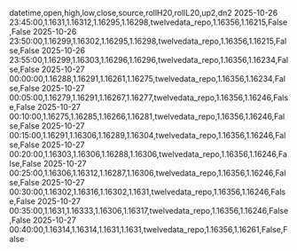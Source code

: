 datetime,open,high,low,close,source,rollH20,rollL20,up2,dn2
2025-10-26 23:45:00,1.1631,1.16312,1.16295,1.16298,twelvedata_repo,1.16356,1.16215,False,False
2025-10-26 23:50:00,1.16299,1.16302,1.16295,1.16298,twelvedata_repo,1.16356,1.16215,False,False
2025-10-26 23:55:00,1.16299,1.16303,1.16296,1.16296,twelvedata_repo,1.16356,1.16234,False,False
2025-10-27 00:00:00,1.16288,1.16291,1.16261,1.16275,twelvedata_repo,1.16356,1.16234,False,False
2025-10-27 00:05:00,1.16279,1.16291,1.16267,1.16277,twelvedata_repo,1.16356,1.16246,False,False
2025-10-27 00:10:00,1.16275,1.16285,1.16266,1.16281,twelvedata_repo,1.16356,1.16246,False,False
2025-10-27 00:15:00,1.16291,1.16306,1.16289,1.16304,twelvedata_repo,1.16356,1.16246,False,False
2025-10-27 00:20:00,1.16303,1.16306,1.16288,1.16306,twelvedata_repo,1.16356,1.16246,False,False
2025-10-27 00:25:00,1.16306,1.16312,1.16287,1.16306,twelvedata_repo,1.16356,1.16246,False,False
2025-10-27 00:30:00,1.16302,1.16316,1.16302,1.1631,twelvedata_repo,1.16356,1.16246,False,False
2025-10-27 00:35:00,1.1631,1.16333,1.16306,1.16317,twelvedata_repo,1.16356,1.16246,False,False
2025-10-27 00:40:00,1.16314,1.16314,1.1631,1.1631,twelvedata_repo,1.16356,1.16261,False,False
